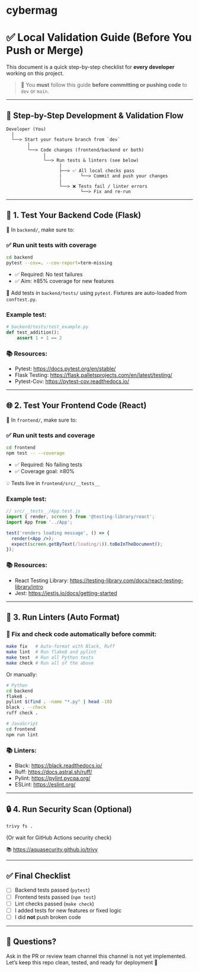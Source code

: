 # cybermag

# ✅ Local Validation Guide (Before You Push or Merge)

This document is a quick step-by-step checklist for **every developer** working on this project.

> 📌 You **must** follow this guide **before committing or pushing code** to `dev` or `main`.

---

## 🔁 Step-by-Step Development & Validation Flow

```
Developer (You)
  |
  └──> Start your feature branch from `dev`
        |
        └──> Code changes (frontend/backend or both)
              |
              └──> Run tests & linters (see below)
                    |
                    ├──> ✅ All local checks pass
                    |       └──> Commit and push your changes
                    |
                    └──> ❌ Tests fail / linter errors
                            └──> Fix and re-run
```

---

## 🧪 1. Test Your Backend Code (Flask)

📂 In `backend/`, make sure to:

### ✅ Run unit tests with coverage

```bash
cd backend
pytest --cov=. --cov-report=term-missing
```

- ✅ Required: No test failures
- ✅ Aim: ≥85% coverage for new features

🧠 Add tests in `backend/tests/` using `pytest`. Fixtures are auto-loaded from `conftest.py`.

### Example test:

```python
# backend/tests/test_example.py
def test_addition():
    assert 1 + 1 == 2
```

### 📚 Resources:
- Pytest: https://docs.pytest.org/en/stable/
- Flask Testing: https://flask.palletsprojects.com/en/latest/testing/
- Pytest-Cov: https://pytest-cov.readthedocs.io/

---

## 🌐 2. Test Your Frontend Code (React)

📂 In `frontend/`, make sure to:

### ✅ Run unit tests and coverage

```bash
cd frontend
npm test -- --coverage
```

- ✅ Required: No failing tests
- ✅ Coverage goal: ≥80%

💡 Tests live in `frontend/src/__tests__`

### Example test:

```jsx
// src/__tests__/App.test.js
import { render, screen } from '@testing-library/react';
import App from '../App';

test('renders loading message', () => {
  render(<App />);
  expect(screen.getByText(/loading/i)).toBeInTheDocument();
});
```

### 📚 Resources:
- React Testing Library: https://testing-library.com/docs/react-testing-library/intro
- Jest: https://jestjs.io/docs/getting-started

---

## 🧹 3. Run Linters (Auto Format)

### 🔧 Fix and check code automatically before commit:

```bash
make fix   # Auto-format with Black, Ruff
make lint  # Run flake8 and pylint
make test  # Run all Python tests
make check # Run all of the above
```

Or manually:

```bash
# Python
cd backend
flake8 .
pylint $(find . -name "*.py" | head -10)
black . --check
ruff check .

# JavaScript
cd frontend
npm run lint
```

### 📚 Linters:
- Black: https://black.readthedocs.io/
- Ruff: https://docs.astral.sh/ruff/
- Pylint: https://pylint.pycqa.org/
- ESLint: https://eslint.org/

---

## 🔒 4. Run Security Scan (Optional)

```bash
trivy fs .
```

(Or wait for GitHub Actions security check)

📚 https://aquasecurity.github.io/trivy

---

## ✅ Final Checklist

- [ ] Backend tests passed (`pytest`)
- [ ] Frontend tests passed (`npm test`)
- [ ] Lint checks passed (`make check`)
- [ ] I added tests for new features or fixed logic
- [ ] I did **not** push broken code

---

## 💬 Questions?

Ask in the PR or review team channel this channel is not yet implemented. Let’s keep this repo clean, tested, and ready for deployment 🙌
